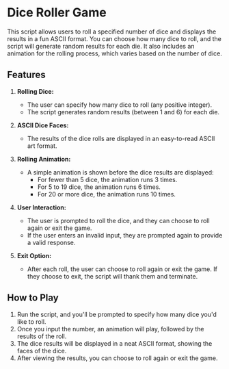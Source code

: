 # Dice Roller Game

This script allows users to roll a specified number of dice and displays the results in a fun ASCII format. You can choose how many dice to roll, and the script will generate random results for each die. It also includes an animation for the rolling process, which varies based on the number of dice.

## Features

1. **Rolling Dice:**
   - The user can specify how many dice to roll (any positive integer).
   - The script generates random results (between 1 and 6) for each die.

2. **ASCII Dice Faces:**
   - The results of the dice rolls are displayed in an easy-to-read ASCII art format.

3. **Rolling Animation:**
   - A simple animation is shown before the dice results are displayed:
     - For fewer than 5 dice, the animation runs 3 times.
     - For 5 to 19 dice, the animation runs 6 times.
     - For 20 or more dice, the animation runs 10 times.

4. **User Interaction:**
   - The user is prompted to roll the dice, and they can choose to roll again or exit the game.
   - If the user enters an invalid input, they are prompted again to provide a valid response.

5. **Exit Option:**
   - After each roll, the user can choose to roll again or exit the game. If they choose to exit, the script will thank them and terminate.

## How to Play

1. Run the script, and you'll be prompted to specify how many dice you'd like to roll.
2. Once you input the number, an animation will play, followed by the results of the roll.
3. The dice results will be displayed in a neat ASCII format, showing the faces of the dice.
4. After viewing the results, you can choose to roll again or exit the game.